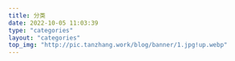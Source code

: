 ```yaml
---
title: 分类
date: 2022-10-05 11:03:39
type: "categories"
layout: "categories"
top_img: "http://pic.tanzhang.work/blog/banner/1.jpg!up.webp"
---
```

